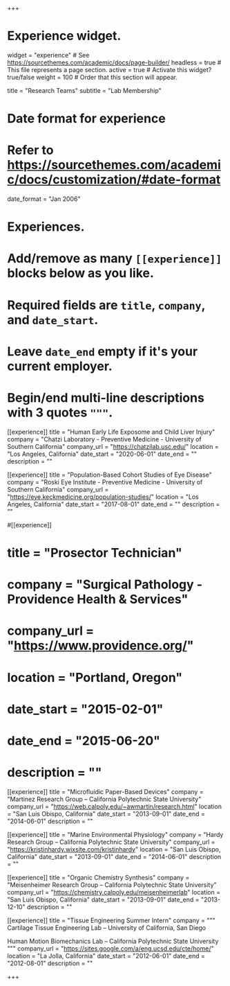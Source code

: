 +++
# Experience widget.
widget = "experience"  # See https://sourcethemes.com/academic/docs/page-builder/
headless = true  # This file represents a page section.
active = true  # Activate this widget? true/false
weight = 100  # Order that this section will appear.

title = "Research Teams"
subtitle = "Lab Membership"

# Date format for experience
#   Refer to https://sourcethemes.com/academic/docs/customization/#date-format
date_format = "Jan 2006"

# Experiences.
#   Add/remove as many `[[experience]]` blocks below as you like.
#   Required fields are `title`, `company`, and `date_start`.
#   Leave `date_end` empty if it's your current employer.
#   Begin/end multi-line descriptions with 3 quotes `"""`.
[[experience]]
  title = "Human Early Life Exposome and Child Liver Injury"
  company = "Chatzi Laboratory - Preventive Medicine - University of Southern California"
  company_url = "https://chatzilab.usc.edu/"
  location = "Los Angeles, California"
  date_start = "2020-06-01"
  date_end = ""
  description = ""

[[experience]]
  title = "Population-Based Cohort Studies of Eye Disease"
  company = "Roski Eye Institute - Preventive Medicine - University of Southern California"
  company_url = "https://eye.keckmedicine.org/population-studies/"
  location = "Los Angeles, California"
  date_start = "2017-08-01"
  date_end = ""
  description = ""

#[[experience]]
#  title = "Prosector Technician"
#  company = "Surgical Pathology - Providence Health & Services"
#  company_url = "https://www.providence.org/"
#  location = "Portland, Oregon"
#  date_start = "2015-02-01"
#  date_end = "2015-06-20"
#  description = ""
  
[[experience]]
  title = "Microfluidic Paper-Based Devices"
  company = "Martinez Research Group – California Polytechnic State University"
  company_url = "https://web.calpoly.edu/~awmartin/research.html"
  location = "San Luis Obispo, California"
  date_start = "2013-09-01"
  date_end = "2014-06-01"
  description = ""

[[experience]]
  title = "Marine Environmental Physiology"
  company = "Hardy Research Group – California Polytechnic State University"
  company_url = "https://kristinhardy.wixsite.com/kristinhardy"
  location = "San Luis Obispo, California"
  date_start = "2013-09-01"
  date_end = "2014-06-01"
  description = ""

[[experience]]
  title = "Organic Chemistry Synthesis"
  company = "Meisenheimer Research Group – California Polytechnic State University"
  company_url = "https://chemistry.calpoly.edu/meisenheimerlab"
  location = "San Luis Obispo, California"
  date_start = "2013-09-01"
  date_end = "2013-12-10"
  description = ""

[[experience]]
  title = "Tissue Engineering Summer Intern"
  company = """
  Cartilage Tissue Engineering Lab – University of California, San Diego
  
  Human Motion Biomechanics Lab – California Polytechnic State University
  """
  company_url = "https://sites.google.com/a/eng.ucsd.edu/cte/home/"
  location = "La Jolla, California"
  date_start = "2012-06-01"
  date_end = "2012-08-01"
  description = ""

+++
